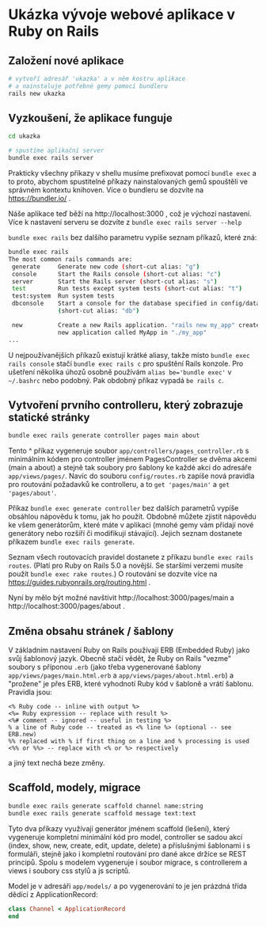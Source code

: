 # Ukázka vývoje webové aplikace v Ruby on Rails

## Založení nové aplikace
```sh
# vytvoří adresář 'ukazka' a v něm kostru aplikace
# a nainstaluje potřebné gemy pomocí bundleru
rails new ukazka
```

## Vyzkoušení, že aplikace funguje
```sh
cd ukazka

# spustíme aplikační server
bundle exec rails server
```

Prakticky všechny příkazy v shellu musíme prefixovat pomocí `bundle exec` a to proto, abychom spustitelné příkazy nainstalovaných gemů spouštěli ve správném kontextu knihoven. Více o bundleru se dozvíte na https://bundler.io/ .

Náše aplikace teď běží na http://localhost:3000 , což je výchozí nastavení.
Více k nastavení serveru se dozvíte z `bundle exec rails server --help`

`bundle exec rails` bez dalšího parametru vypíše seznam příkazů, které zná:
```sh
bundle exec rails
The most common rails commands are:
 generate     Generate new code (short-cut alias: "g")
 console      Start the Rails console (short-cut alias: "c")
 server       Start the Rails server (short-cut alias: "s")
 test         Run tests except system tests (short-cut alias: "t")
 test:system  Run system tests
 dbconsole    Start a console for the database specified in config/database.yml
              (short-cut alias: "db")

 new          Create a new Rails application. "rails new my_app" creates a
              new application called MyApp in "./my_app"
...

```
U nejpoužívanějších příkazů existují krátké aliasy, takže místo `bundle exec rails console` stačí `bundle exec rails c` pro spuštění Rails konzole.
Pro ušetření několika úhozů osobně používám `alias be='bundle exec'` v `~/.bashrc` nebo podobný. Pak obdobný příkaz vypadá `be rails c`.

## Vytvoření prvního controlleru, který zobrazuje statické stránky
```sh
bundle exec rails generate controller pages main about
```
Tento ^ příkaz vygeneruje soubor `app/controllers/pages_controller.rb` s minimálním kódem pro controller jménem PagesController se dvěma akcemi (main a about) a stejně tak soubory pro šablony ke každé akci do adresáře `app/views/pages/`. Navíc do souboru `config/routes.rb` zapíše nová pravidla pro routování požadavků ke controlleru, a to `get 'pages/main'` a `get 'pages/about'`.

Příkaz `bundle exec generate controller` bez dalších parametrů vypíše obsáhlou nápovědu k tomu, jak ho použít.
Obdobně můžete zjistit nápovědu ke všem generátorům, které máte v aplikaci (mnohé gemy vám přidají nové generátory nebo rozšíří či modifikují stávající).
Jejich seznam dostanete příkazem `bundle exec rails generate`.

Seznam všech routovacích pravidel dostanete z příkazu `bundle exec rails routes`. (Platí pro Ruby on Rails 5.0 a novější. Se staršími verzemi musíte použít `bundle exec rake routes`.)
O routování se dozvíte více na https://guides.rubyonrails.org/routing.html .

Nyní by mělo být možné navštívit http://localhost:3000/pages/main a http://localhost:3000/pages/about .

## Změna obsahu stránek / šablony

V základním nastavení Ruby on Rails používají ERB (Embedded Ruby) jako svůj šablonový jazyk.
Obecně stačí vědět, že Ruby on Rails "vezme" soubory s příponou `.erb` (jako třeba vygenerované šablony `app/views/pages/main.html.erb` a `app/views/pages/about.html.erb`) a "prožene" je přes ERB, které vyhodnotí Ruby kód v šabloně a vrátí šablonu. Pravidla jsou:

```erb
<% Ruby code -- inline with output %>
<%= Ruby expression -- replace with result %>
<%# comment -- ignored -- useful in testing %>
% a line of Ruby code -- treated as <% line %> (optional -- see ERB.new)
%% replaced with % if first thing on a line and % processing is used
<%% or %%> -- replace with <% or %> respectively
```
a jiný text nechá beze změny.

## Scaffold, modely, migrace

```sh
bundle exec rails generate scaffold channel name:string
bundle exec rails generate scaffold message text:text
```

Tyto dva příkazy využívají generátor jménem scaffold (lešení), který vygeneruje kompletní minimální kód pro model, controller se sadou akcí (index, show, new, create, edit, update, delete) a příslušnými šablonami i s formuláři, stejně jako i kompletní routování pro dané akce držíce se REST principů. Spolu s modelem vygeneruje i soubor migrace, s controllerem a views i soubory css stylů a js scriptů.

Model je v adresáři `app/models/` a po vygenerování to je jen prázdná třída dědící z ApplicationRecord:
```ruby
class Channel < ApplicationRecord
end
```
